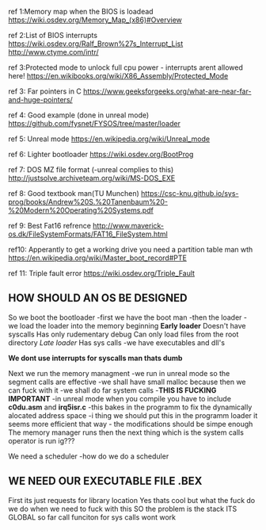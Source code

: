 ref 1:Memory map when the BIOS is loadead
https://wiki.osdev.org/Memory_Map_(x86)#Overview

ref 2:List of BIOS interrupts
https://wiki.osdev.org/Ralf_Brown%27s_Interrupt_List
http://www.ctyme.com/intr/

ref 3:Protected mode to unlock full cpu power - interrupts arent allowed here!
https://en.wikibooks.org/wiki/X86_Assembly/Protected_Mode

ref 3: Far pointers in C
https://www.geeksforgeeks.org/what-are-near-far-and-huge-pointers/

ref 4: Good example (done in unreal mode)
https://github.com/fysnet/FYSOS/tree/master/loader

ref 5: Unreal mode
https://en.wikipedia.org/wiki/Unreal_mode


ref 6: Lighter bootloader
https://wiki.osdev.org/BootProg

ref 7: DOS MZ file format (-unreal complies to this)
http://justsolve.archiveteam.org/wiki/MS-DOS_EXE

ref 8: Good textbook man(TU Munchen)
https://csc-knu.github.io/sys-prog/books/Andrew%20S.%20Tanenbaum%20-%20Modern%20Operating%20Systems.pdf

ref 9: Best Fat16 refrence
http://www.maverick-os.dk/FileSystemFormats/FAT16_FileSystem.html


ref10: Apperantly to get a working drive you need a partition table man wth
https://en.wikipedia.org/wiki/Master_boot_record#PTE

ref 11: Triple fault error
https://wiki.osdev.org/Triple_Fault


## HOW SHOULD AN OS BE DESIGNED ##

So we boot the bootloader
    -first we have the boot man 
    -then the loader
    - we load the loader into the memory beginning
    **Early loader**
    Doesn't have syscalls
    Has only rudementary debug 
    Can only load files from the root directory
    *Late loader*
    Has sys calls
    -we have executables and dll's

**We dont use interrupts for syscalls man thats dumb**

Next we run the memory managment
    -we run in unreal mode so the segment calls are effective
    -we shall have small malloc because then we can fuck with it
    -we shall do far system calls
    -**THIS IS FUCKING IMPORTANT**
        -in unreal mode when you compile you have to include __c0du.asm__ and __irq5isr.c__ 
        -this bakes in the programm to fix the dynamically alocated address space
        -i thing we should put this in the programm loader it seems more efficient that way
        - the modifications should be simpe enough
The memory manager runs then the next thing which is the system calls operator is run ig???




We need a scheduler 
    -how do we do a scheduler


## WE NEED OUR EXECUTABLE FILE .BEX ##

First its just requests for library location
Yes thats cool but what the fuck do we do when we need to fuck with this
SO the problem is the stack
ITS GLOBAL so far call funciton for sys calls wont work 

